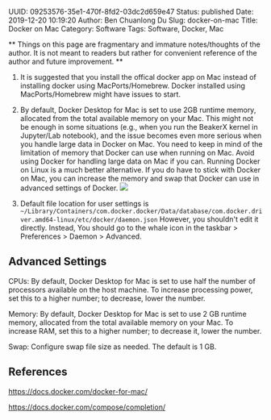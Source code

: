 UUID: 09253576-35e1-470f-8fd2-03dc2d659e47
Status: published
Date: 2019-12-20 10:19:20
Author: Ben Chuanlong Du
Slug: docker-on-mac
Title: Docker on Mac
Category: Software
Tags: Software, Docker, Mac

**
Things on this page are
fragmentary and immature notes/thoughts of the author.
It is not meant to readers
but rather for convenient reference of the author and future improvement.
**


1. It is suggested that you install the offical docker app on Mac
    instead of installing docker using MacPorts/Homebrew.
    Docker installed using MacPorts/Homebrew might have issues to start. 

2. By default, 
    Docker Desktop for Mac is set to use 2GB runtime memory, 
    allocated from the total available memory on your Mac.
    This might not be enough in some situations (e.g., when you run the BeakerX kernel in Jupyter/Lab notebook),
    and the issue becomes even more serious when you handle large data in Docker on Mac.
    You need to keep in mind of the limitation of memory that Docker can use when running on Mac.
    Avoid using Docker for handling large data on Mac if you can.
    Running Docker on Linux is a much better alternative.
    If you do have to stick with Docker on Mac,
    you can increase the memory and swap that Docker can use in advanced settings of Docker.
    ![](https://user-images.githubusercontent.com/824507/71281147-0b0ce780-2312-11ea-87cd-349ab77d5479.png)

3. Default file location for user settings is
    `~/Library/Containers/com.docker.docker/Data/database/com.docker.driver.amd64-linux/etc/docker/daemon.json`
    However,
    you shouldn't edit it directly. 
    Instead, 
    You should go to the whale icon in the taskbar > Preferences > Daemon > Advanced.


## Advanced Settings

CPUs: By default, 
Docker Desktop for Mac is set to use half the number of processors available on the host machine. 
To increase processing power, set this to a higher number; to decrease, lower the number.

Memory: By default, 
Docker Desktop for Mac is set to use 2 GB runtime memory, 
allocated from the total available memory on your Mac. 
To increase RAM, set this to a higher number; to decrease it, lower the number.

Swap: Configure swap file size as needed. The default is 1 GB.

## References

https://docs.docker.com/docker-for-mac/

https://docs.docker.com/compose/completion/

